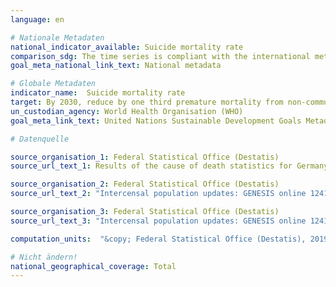 ```yaml
---
language: en

# Nationale Metadaten
national_indicator_available: Suicide mortality rate
comparison_sdg: The time series is compliant with the international metadata description.
goal_meta_national_link_text: National metadata

# Globale Metadaten
indicator_name:  Suicide mortality rate
target: By 2030, reduce by one third premature mortality from non-communicable diseases through prevention and treatment and promote mental health and well-being
un_custodian_agency: World Health Organisation (WHO)
goal_meta_link_text: United Nations Sustainable Development Goals Metadata

# Datenquelle

source_organisation_1: Federal Statistical Office (Destatis)
source_url_text_1: Results of the cause of death statistics for Germany, detailed 4-digit codes of ICD-10 classification (Only available in German)

source_organisation_2: Federal Statistical Office (Destatis)
source_url_text_2: "Intercensal population updates: GENESIS online 12411-0003"

source_organisation_3: Federal Statistical Office (Destatis)
source_url_text_3: "Intercensal population updates: GENESIS online 12411-0003"

computation_units:  "&copy; Federal Statistical Office (Destatis), 2019"

# Nicht ändern!
national_geographical_coverage: Total
---
```

